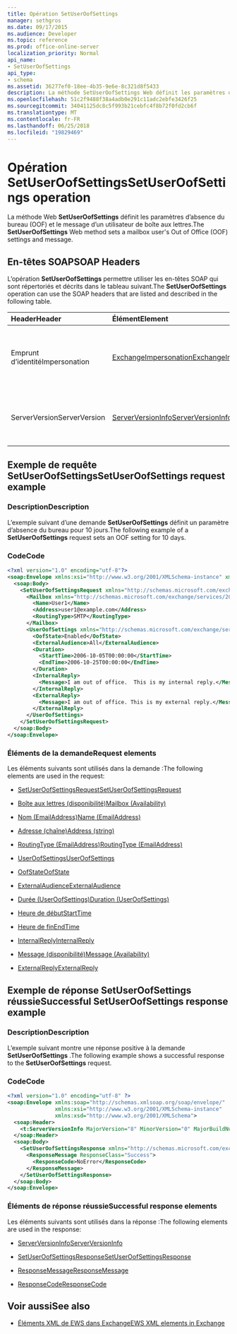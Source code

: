 ```yaml
---
title: Opération SetUserOofSettings
manager: sethgros
ms.date: 09/17/2015
ms.audience: Developer
ms.topic: reference
ms.prod: office-online-server
localization_priority: Normal
api_name:
- SetUserOofSettings
api_type:
- schema
ms.assetid: 36277ef0-18ee-4b35-9e6e-8c321d8f5433
description: La méthode SetUserOofSettings Web définit les paramètres d’absence du bureau (OOF) et le message d’un utilisateur de boîte aux lettres.
ms.openlocfilehash: 51c2f9488f38a4adb0e291c11adc2ebfe3426f25
ms.sourcegitcommit: 34041125dc8c5f993b21cebfc4f8b72f0fd2cb6f
ms.translationtype: MT
ms.contentlocale: fr-FR
ms.lasthandoff: 06/25/2018
ms.locfileid: "19829469"
---
```

# <a name="setuseroofsettings-operation"></a><span data-ttu-id="3b1f1-103">Opération SetUserOofSettings</span><span class="sxs-lookup"><span data-stu-id="3b1f1-103">SetUserOofSettings operation</span></span>

<span data-ttu-id="3b1f1-104">La méthode Web **SetUserOofSettings** définit les paramètres d’absence du bureau (OOF) et le message d’un utilisateur de boîte aux lettres.</span><span class="sxs-lookup"><span data-stu-id="3b1f1-104">The **SetUserOofSettings** Web method sets a mailbox user's Out of Office (OOF) settings and message.</span></span> 
  
## <a name="soap-headers"></a><span data-ttu-id="3b1f1-105">En-têtes SOAP</span><span class="sxs-lookup"><span data-stu-id="3b1f1-105">SOAP Headers</span></span>

<span data-ttu-id="3b1f1-106">L’opération **SetUserOofSettings** permettre utiliser les en-têtes SOAP qui sont répertoriés et décrits dans le tableau suivant.</span><span class="sxs-lookup"><span data-stu-id="3b1f1-106">The **SetUserOofSettings** operation can use the SOAP headers that are listed and described in the following table.</span></span> 
  
|<span data-ttu-id="3b1f1-107">**Header**</span><span class="sxs-lookup"><span data-stu-id="3b1f1-107">**Header**</span></span>|<span data-ttu-id="3b1f1-108">**Élément**</span><span class="sxs-lookup"><span data-stu-id="3b1f1-108">**Element**</span></span>|<span data-ttu-id="3b1f1-109">**Description**</span><span class="sxs-lookup"><span data-stu-id="3b1f1-109">**Description**</span></span>|
|:-----|:-----|:-----|
|<span data-ttu-id="3b1f1-110">Emprunt d’identité</span><span class="sxs-lookup"><span data-stu-id="3b1f1-110">Impersonation</span></span>  <br/> |[<span data-ttu-id="3b1f1-111">ExchangeImpersonation</span><span class="sxs-lookup"><span data-stu-id="3b1f1-111">ExchangeImpersonation</span></span>](exchangeimpersonation.md) <br/> |<span data-ttu-id="3b1f1-112">Identifie l’utilisateur emprunte l’identité de l’application cliente.</span><span class="sxs-lookup"><span data-stu-id="3b1f1-112">Identifies the user whom the client application is impersonating.</span></span>  <br/> |
|<span data-ttu-id="3b1f1-113">ServerVersion</span><span class="sxs-lookup"><span data-stu-id="3b1f1-113">ServerVersion</span></span>  <br/> |[<span data-ttu-id="3b1f1-114">ServerVersionInfo</span><span class="sxs-lookup"><span data-stu-id="3b1f1-114">ServerVersionInfo</span></span>](serverversioninfo.md) <br/> |<span data-ttu-id="3b1f1-115">Identifie la version du serveur qui a répondu à la demande.</span><span class="sxs-lookup"><span data-stu-id="3b1f1-115">Identifies the version of the server that responded to the request.</span></span>  <br/> |
   
## <a name="setuseroofsettings-request-example"></a><span data-ttu-id="3b1f1-116">Exemple de requête SetUserOofSettings</span><span class="sxs-lookup"><span data-stu-id="3b1f1-116">SetUserOofSettings request example</span></span>

### <a name="description"></a><span data-ttu-id="3b1f1-117">Description</span><span class="sxs-lookup"><span data-stu-id="3b1f1-117">Description</span></span>

<span data-ttu-id="3b1f1-118">L’exemple suivant d’une demande **SetUserOofSettings** définit un paramètre d’absence du bureau pour 10 jours.</span><span class="sxs-lookup"><span data-stu-id="3b1f1-118">The following example of a **SetUserOofSettings** request sets an OOF setting for 10 days.</span></span> 
  
### <a name="code"></a><span data-ttu-id="3b1f1-119">Code</span><span class="sxs-lookup"><span data-stu-id="3b1f1-119">Code</span></span>

```XML
<?xml version="1.0" encoding="utf-8"?>
<soap:Envelope xmlns:xsi="http://www.w3.org/2001/XMLSchema-instance" xmlns:xsd="http://www.w3.org/2001/XMLSchema" xmlns:soap="http://schemas.xmlsoap.org/soap/envelope/">
  <soap:Body>
    <SetUserOofSettingsRequest xmlns="http://schemas.microsoft.com/exchange/services/2006/messages">
      <Mailbox xmlns="http://schemas.microsoft.com/exchange/services/2006/types">
        <Name>User1</Name>
        <Address>user1@example.com</Address>
        <RoutingType>SMTP</RoutingType>
      </Mailbox>
      <UserOofSettings xmlns="http://schemas.microsoft.com/exchange/services/2006/types">
        <OofState>Enabled</OofState>
        <ExternalAudience>All</ExternalAudience>
        <Duration>
          <StartTime>2006-10-05T00:00:00</StartTime>
          <EndTime>2006-10-25T00:00:00</EndTime>
        </Duration>
        <InternalReply>
          <Message>I am out of office.  This is my internal reply.</Message>
        </InternalReply>
        <ExternalReply>
          <Message>I am out of office. This is my external reply.</Message>
        </ExternalReply>
      </UserOofSettings>
    </SetUserOofSettingsRequest>
  </soap:Body>
</soap:Envelope>
```

### <a name="request-elements"></a><span data-ttu-id="3b1f1-120">Éléments de la demande</span><span class="sxs-lookup"><span data-stu-id="3b1f1-120">Request elements</span></span>

<span data-ttu-id="3b1f1-121">Les éléments suivants sont utilisés dans la demande :</span><span class="sxs-lookup"><span data-stu-id="3b1f1-121">The following elements are used in the request:</span></span>
  
- [<span data-ttu-id="3b1f1-122">SetUserOofSettingsRequest</span><span class="sxs-lookup"><span data-stu-id="3b1f1-122">SetUserOofSettingsRequest</span></span>](setuseroofsettingsrequest.md)
    
- [<span data-ttu-id="3b1f1-123">Boîte aux lettres (disponibilité)</span><span class="sxs-lookup"><span data-stu-id="3b1f1-123">Mailbox (Availability)</span></span>](mailbox-availability.md)
    
- [<span data-ttu-id="3b1f1-124">Nom (EmailAddress)</span><span class="sxs-lookup"><span data-stu-id="3b1f1-124">Name (EmailAddress)</span></span>](name-emailaddress.md)
    
- [<span data-ttu-id="3b1f1-125">Adresse (chaîne)</span><span class="sxs-lookup"><span data-stu-id="3b1f1-125">Address (string)</span></span>](address-string.md)
    
- [<span data-ttu-id="3b1f1-126">RoutingType (EmailAddress)</span><span class="sxs-lookup"><span data-stu-id="3b1f1-126">RoutingType (EmailAddress)</span></span>](routingtype-emailaddress.md)
    
- [<span data-ttu-id="3b1f1-127">UserOofSettings</span><span class="sxs-lookup"><span data-stu-id="3b1f1-127">UserOofSettings</span></span>](useroofsettings.md)
    
- [<span data-ttu-id="3b1f1-128">OofState</span><span class="sxs-lookup"><span data-stu-id="3b1f1-128">OofState</span></span>](oofstate.md)
    
- [<span data-ttu-id="3b1f1-129">ExternalAudience</span><span class="sxs-lookup"><span data-stu-id="3b1f1-129">ExternalAudience</span></span>](externalaudience.md)
    
- [<span data-ttu-id="3b1f1-130">Durée (UserOofSettings)</span><span class="sxs-lookup"><span data-stu-id="3b1f1-130">Duration (UserOofSettings)</span></span>](duration-useroofsettings.md)
    
- [<span data-ttu-id="3b1f1-131">Heure de début</span><span class="sxs-lookup"><span data-stu-id="3b1f1-131">StartTime</span></span>](starttime.md)
    
- [<span data-ttu-id="3b1f1-132">Heure de fin</span><span class="sxs-lookup"><span data-stu-id="3b1f1-132">EndTime</span></span>](endtime.md)
    
- [<span data-ttu-id="3b1f1-133">InternalReply</span><span class="sxs-lookup"><span data-stu-id="3b1f1-133">InternalReply</span></span>](internalreply.md)
    
- [<span data-ttu-id="3b1f1-134">Message (disponibilité)</span><span class="sxs-lookup"><span data-stu-id="3b1f1-134">Message (Availability)</span></span>](message-availability.md)
    
- [<span data-ttu-id="3b1f1-135">ExternalReply</span><span class="sxs-lookup"><span data-stu-id="3b1f1-135">ExternalReply</span></span>](externalreply.md)
    
## <a name="successful-setuseroofsettings-response-example"></a><span data-ttu-id="3b1f1-136">Exemple de réponse SetUserOofSettings réussie</span><span class="sxs-lookup"><span data-stu-id="3b1f1-136">Successful SetUserOofSettings response example</span></span>

### <a name="description"></a><span data-ttu-id="3b1f1-137">Description</span><span class="sxs-lookup"><span data-stu-id="3b1f1-137">Description</span></span>

<span data-ttu-id="3b1f1-138">L’exemple suivant montre une réponse positive à la demande **SetUserOofSettings** .</span><span class="sxs-lookup"><span data-stu-id="3b1f1-138">The following example shows a successful response to the **SetUserOofSettings** request.</span></span> 
  
### <a name="code"></a><span data-ttu-id="3b1f1-139">Code</span><span class="sxs-lookup"><span data-stu-id="3b1f1-139">Code</span></span>

```XML
<?xml version="1.0" encoding="utf-8" ?> 
<soap:Envelope xmlns:soap="http://schemas.xmlsoap.org/soap/envelope/"
               xmlns:xsi="http://www.w3.org/2001/XMLSchema-instance"
               xmlns:xsd="http://www.w3.org/2001/XMLSchema">
  <soap:Header>
    <t:ServerVersionInfo MajorVersion="8" MinorVersion="0" MajorBuildNumber="685" MinorBuildNumber="8" xmlns:t="http://schemas.microsoft.com/exchange/services/2006/types" /> 
  </soap:Header>
  <soap:Body>
    <SetUserOofSettingsResponse xmlns="http://schemas.microsoft.com/exchange/services/2006/messages">
      <ResponseMessage ResponseClass="Success">
        <ResponseCode>NoError</ResponseCode> 
      </ResponseMessage>
    </SetUserOofSettingsResponse>
  </soap:Body>
</soap:Envelope>
```

### <a name="successful-response-elements"></a><span data-ttu-id="3b1f1-140">Éléments de réponse réussie</span><span class="sxs-lookup"><span data-stu-id="3b1f1-140">Successful response elements</span></span>

<span data-ttu-id="3b1f1-141">Les éléments suivants sont utilisés dans la réponse :</span><span class="sxs-lookup"><span data-stu-id="3b1f1-141">The following elements are used in the response:</span></span>
  
- [<span data-ttu-id="3b1f1-142">ServerVersionInfo</span><span class="sxs-lookup"><span data-stu-id="3b1f1-142">ServerVersionInfo</span></span>](serverversioninfo.md)
    
- [<span data-ttu-id="3b1f1-143">SetUserOofSettingsResponse</span><span class="sxs-lookup"><span data-stu-id="3b1f1-143">SetUserOofSettingsResponse</span></span>](setuseroofsettingsresponse.md)
    
- [<span data-ttu-id="3b1f1-144">ResponseMessage</span><span class="sxs-lookup"><span data-stu-id="3b1f1-144">ResponseMessage</span></span>](responsemessage.md)
    
- [<span data-ttu-id="3b1f1-145">ResponseCode</span><span class="sxs-lookup"><span data-stu-id="3b1f1-145">ResponseCode</span></span>](responsecode.md)
    
## <a name="see-also"></a><span data-ttu-id="3b1f1-146">Voir aussi</span><span class="sxs-lookup"><span data-stu-id="3b1f1-146">See also</span></span>



- [<span data-ttu-id="3b1f1-147">Éléments XML de EWS dans Exchange</span><span class="sxs-lookup"><span data-stu-id="3b1f1-147">EWS XML elements in Exchange</span></span>](ews-xml-elements-in-exchange.md)

